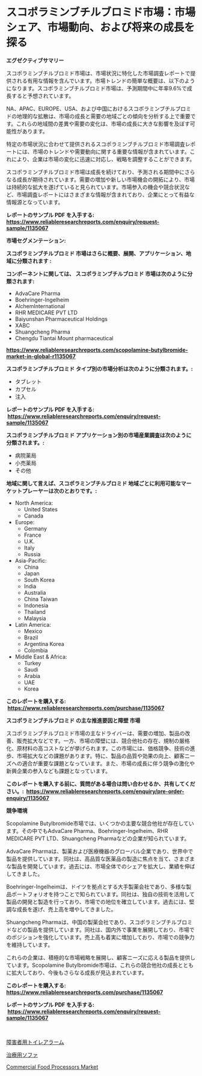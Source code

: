 <p><h1>スコポラミンブチルブロミド市場：市場シェア、市場動向、および将来の成長を探る</h1></p><p><strong>エグゼクティブサマリー</strong></p>
<p><p>スコポラミンブチルブロミド市場は、市場状況に特化した市場調査レポートで提供される有用な情報を含んでいます。市場トレンドの簡単な概要は、以下のようになります。スコポラミンブチルブロミド市場は、予測期間中に年率9.6%で成長すると予想されています。</p><p>NA、APAC、EUROPE、USA、および中国におけるスコポラミンブチルブロミドの地理的な拡散は、市場の成長と需要の地域ごとの傾向を分析する上で重要です。これらの地域間の差異や需要の変化は、市場の成長に大きな影響を及ぼす可能性があります。</p><p>特定の市場状況に合わせて提供されるスコポラミンブチルブロミド市場調査レポートには、市場のトレンドや需要動向に関する重要な情報が含まれています。これにより、企業は市場の変化に迅速に対応し、戦略を調整することができます。</p><p>スコポラミンブチルブロミド市場は成長を続けており、予測される期間中にさらなる成長が期待されています。需要の増加や新しい市場機会の開拓により、市場は持続的な拡大を遂げていると見られています。市場参入の機会や競合状況など、市場調査レポートにはさまざまな情報が含まれており、企業にとって有益な情報源となっています。</p></p>
<p><strong>レポートのサンプル PDF を入手する: <a href="https://www.reliableresearchreports.com/enquiry/request-sample/1135067">https://www.reliableresearchreports.com/enquiry/request-sample/1135067</a></strong></p>
<p><strong>市場セグメンテーション:</strong></p>
<p><strong> スコポラミンブチルブロミド 市場はさらに概要、展開、アプリケーション、地域に分類されます :</strong></p>
<p><strong>コンポーネントに関しては、 スコポラミンブチルブロミド 市場は次のように分類されます: &nbsp;</strong></p>
<p><ul><li>AdvaCare Pharma</li><li>Boehringer-Ingelheim</li><li>AlchemInternational</li><li>RHR MEDICARE PVT LTD</li><li>Baiyunshan Pharmaceutical Holdings</li><li>XABC</li><li>Shuangcheng Pharma</li><li>Chengdu Tiantai Mount pharmaceutical</li></ul></p>
<p><strong><a href="https://www.reliableresearchreports.com/scopolamine-butylbromide-market-in-global-r1135067">https://www.reliableresearchreports.com/scopolamine-butylbromide-market-in-global-r1135067</a></strong></p>
<p><strong> スコポラミンブチルブロミド タイプ別の市場分析は次のように分類されます。:</strong></p>
<p><ul><li>タブレット</li><li>カプセル</li><li>注入</li></ul></p>
<p><strong>レポートのサンプル PDF を入手する: &nbsp;<a href="https://www.reliableresearchreports.com/enquiry/request-sample/1135067">https://www.reliableresearchreports.com/enquiry/request-sample/1135067</a></strong></p>
<p><strong> スコポラミンブチルブロミド アプリケーション別の市場産業調査は次のように分類されます。:</strong></p>
<p><ul><li>病院薬局</li><li>小売薬局</li><li>その他</li></ul></p>
<p><strong>地域に関して言えば、スコポラミンブチルブロミド 地域ごとに利用可能なマーケットプレーヤーは次のとおりです。:</strong></p>
<p><ul>
    <li>
        North America:
        <ul>
            <li>United States</li>
            <li>Canada</li>
        </ul>
    </li>
    <li>
        Europe:
        <ul>
            <li>Germany</li>
            <li>France</li>
            <li>U.K.</li>
            <li>Italy</li>
            <li>Russia</li>
        </ul>
    </li>
    <li>
        Asia-Pacific:
        <ul>
            <li>China</li>
            <li>Japan</li>
            <li>South Korea</li>
            <li>India</li>
            <li>Australia</li>
            <li>China Taiwan</li>
            <li>Indonesia</li>
            <li>Thailand</li>
            <li>Malaysia</li>
        </ul>
    </li>
    <li>
        Latin America:
        <ul>
            <li>Mexico</li>
            <li>Brazil</li>
            <li>Argentina Korea</li>
            <li>Colombia</li>
        </ul>
    </li>
    <li>
        Middle East & Africa:
        <ul>
            <li>Turkey</li>
            <li>Saudi</li>
            <li>Arabia</li>
            <li>UAE</li>
            <li>Korea</li>
        </ul>
    </li>
    </ul></p>
<p><strong>このレポートを購入する: &nbsp;<a href="https://www.reliableresearchreports.com/purchase/1135067">https://www.reliableresearchreports.com/purchase/1135067</a></strong></p>
<p><strong>スコポラミンブチルブロミド の主な推進要因と障壁 市場</strong></p>
<p><p>スコポラミンブチルブロミド市場の主なドライバーは、需要の増加、製品の改善、販売拡大などです。一方、市場の障壁には、競合他社の存在、規制の厳格化、原材料の高コストなどが挙げられます。この市場には、価格競争、技術の進歩、市場拡大などの課題があります。特に、製品の品質や効果の向上、顧客ニーズへの適合が重要な課題となっています。また、市場の成長に伴う競争の激化や新興企業の参入なども課題となっています。</p></p>
<p><strong>このレポートを購入する前に、質問がある場合は問い合わせるか、共有してください。:&nbsp; <a href="https://www.reliableresearchreports.com/enquiry/pre-order-enquiry/1135067">https://www.reliableresearchreports.com/enquiry/pre-order-enquiry/1135067</a></strong></p>
<p><strong>競争環境</strong></p>
<p><p>Scopolamine Butylbromide市場では、いくつかの主要な競合他社が存在しています。その中でもAdvaCare Pharma、Boehringer-Ingelheim、RHR MEDICARE PVT LTD、Shuangcheng Pharmaなどの企業が知られています。</p><p>AdvaCare Pharmaは、製薬および医療機器のグローバル企業であり、世界中で製品を提供しています。同社は、高品質な医薬品の製造に焦点を当て、さまざまな製品を開発しています。過去には、市場全体でのシェアを拡大し、業績を伸ばしてきました。</p><p>Boehringer-Ingelheimは、ドイツを拠点とする大手製薬会社であり、多様な製品ポートフォリオを持つことで知られています。同社は、独自の技術を活用して製品の開発と製造を行っており、市場での地位を確立しています。過去には、堅調な成長を遂げ、売上高を増やしてきました。</p><p>Shuangcheng Pharmaは、中国の製薬会社であり、スコポラミンブチルブロミドなどの製品を提供しています。同社は、国内外で事業を展開しており、市場でのポジションを強化しています。売上高も着実に増加しており、市場での競争力を維持しています。</p><p>これらの企業は、積極的な市場戦略を展開し、顧客ニーズに応える製品を提供しています。Scopolamine Butylbromide市場は、これらの競合他社の成長とともに拡大しており、今後もさらなる成長が見込まれています。</p></p>
<p><strong>このレポートを購入する: &nbsp; <a href="https://www.reliableresearchreports.com/purchase/1135067">https://www.reliableresearchreports.com/purchase/1135067</a></strong></p>
<p><strong>レポートのサンプル PDF を入手する: &nbsp;<a href="https://www.reliableresearchreports.com/enquiry/request-sample/1135067">https://www.reliableresearchreports.com/enquiry/request-sample/1135067</a></strong><strong></strong></p>
<p>&nbsp;</p>
<p><p><a href="https://github.com/lababdou/Market-Research-Report-List-3/blob/main/514224626216.md">障害者用トイレアラーム</a></p><p><a href="https://github.com/MosesSpinka1914/Market-Research-Report-List-1/blob/main/282031426215.md">治療用ソファ</a></p><p><a href="https://view.publitas.com/reportprime-1/commercial-food-processors-market-the-key-to-successful-business-strategy-forecast-till-2031/">Commercial Food Processors Market</a></p></p>